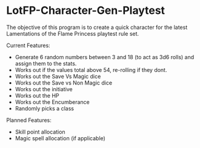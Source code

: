 # LotFP-Character-Gen-Playtest

The objective of this program is to create a quick character for the latest Lamentations of the Flame Princess playtest rule set.

Current Features:

- Generate 6 random numbers between 3 and 18 (to act as 3d6 rolls) and assign them to the stats.
- Works out if the values total above 54, re-rolling if they dont.
- Works out the Save Vs Magic dice
- Works out the Save vs Non Magic dice
- Works out the initiative
- Works out the HP
- Works out the Encumberance
- Randomly picks a class

Planned Features:

- Skill point allocation
- Magic spell allocation (if applicable)

